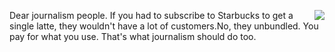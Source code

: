 <img src="http://scripting.com/images/2019/01/13/starbucks.png" border="0" align="right">Dear journalism people. If you had to subscribe to Starbucks to get a single latte, they wouldn't have a lot of customers.No, they unbundled. You pay for what you use. That's what journalism should do too.
